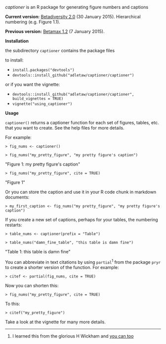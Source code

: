 *captioner* is an R package for generating figure numbers and captions

**Current version:** [Betadiversity 2.0](https://github.com/adletaw/captioner/releases/tag/v2.0) (30 January 2015).  Hierarchical numbering (e.g. Figure 1.1).

**Previous version:** [Betamax 1.2](https://github.com/adletaw/captioner/releases/tag/v1.2) (7 January 2015).

**Installation**

the subdirectory `captioner` contains the package files

to install:
* `install.packages("devtools")`
* `devtools::install_github("adletaw/captioner/captioner")`

or if you want the vignette:
* `devtools::install_github("adletaw/captioner/captioner", build_vignettes = TRUE)`
* `vignette("using_captioner")`

**Usage**

`captioner()` returns a captioner function for each set of figures, tables, etc. that you want to create.  See the help files for more details.

For example:

`> fig_nums <- captioner()`

`> fig_nums("my_pretty_figure", "my pretty figure's caption")`

"Figure 1: my pretty figure's caption"

`> fig_nums("my_pretty_figure", cite = TRUE)`

"Figure 1"

Or you can store the caption and use it in your R code chunk in markdown documents:

`> my_first_caption <- fig_nums("my pretty_figure", "my pretty figure's caption")`

If you create a new set of captions, perhaps for your tables, the numbering restarts:

`> table_nums <- captioner(prefix = "Table")`

`> table_nums("damn_fine_table", "this table is damn fine")`

"Table 1: this table is damn fine"

You can abbreviate in text citations by using `partial`<sup>1</sup> from the package `pryr` to create a shorter version of the function.  For example:

`> citef <- partial(fig_nums, cite = TRUE)`

Now you can shorten this:

`> fig_nums("my_pretty_figure", cite = TRUE)`

To this:

`> citef("my_pretty_figure")`

Take a look at the vignette for many more details.

***

1.  I learned this from the glorious H Wickham and [you can too](http://adv-r.had.co.nz/)
